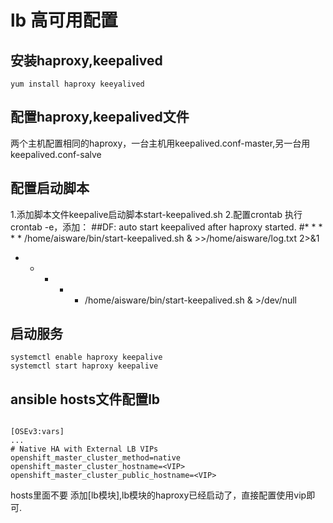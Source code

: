 # lb 高可用配置

## 安装haproxy,keepalived
```
yum install haproxy keeyalived
```

## 配置haproxy,keepalived文件
两个主机配置相同的haproxy，一台主机用keepalived.conf-master,另一台用keepalived.conf-salve

## 配置启动脚本
1.添加脚本文件keepalive启动脚本start-keepalived.sh
2.配置crontab
执行crontab -e，添加：
##DF: auto start keepalived after haproxy started.
#* * * * * /home/aisware/bin/start-keepalived.sh & >>/home/aisware/log.txt  2>&1

* * * * * /home/aisware/bin/start-keepalived.sh & >/dev/null



## 启动服务
```
systemctl enable haproxy keepalive
systemctl start haproxy keepalive
```



## ansible hosts文件配置lb

```

[OSEv3:vars]
...
# Native HA with External LB VIPs
openshift_master_cluster_method=native
openshift_master_cluster_hostname=<VIP>
openshift_master_cluster_public_hostname=<VIP>

```
hosts里面不要 添加[lb模块],lb模块的haproxy已经启动了，直接配置使用vip即可.
